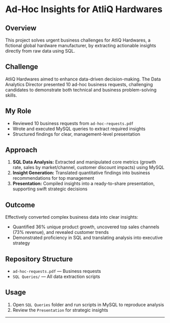 # Ad-Hoc Insights for AtliQ Hardwares

## Overview
This project solves urgent business challenges for AtliQ Hardwares, a fictional global hardware manufacturer, by extracting actionable insights directly from raw data using SQL.

## Challenge
AtliQ Hardwares aimed to enhance data-driven decision-making. The Data Analytics Director presented 10 ad-hoc business requests, challenging candidates to demonstrate both technical and business problem-solving skills.

## My Role
- Reviewed 10 business requests from `ad-hoc-requests.pdf`
- Wrote and executed MySQL queries to extract required insights
- Structured findings for clear, management-level presentation

## Approach
1. **SQL Data Analysis:** Extracted and manipulated core metrics (growth rate, sales by market/channel, customer discount impacts) using MySQL
2. **Insight Generation:** Translated quantitative findings into business recommendations for top management
3. **Presentation:** Compiled insights into a ready-to-share presentation, supporting swift strategic decisions

## Outcome
Effectively converted complex business data into clear insights:
- Quantified 36% unique product growth, uncovered top sales channels (73% revenue), and revealed customer trends
- Demonstrated proficiency in SQL and translating analysis into executive strategy

## Repository Structure
- `ad-hoc-requests.pdf` — Business requests
- `SQL Queries/` — All data extraction scripts

## Usage
1. Open `SQL Queries` folder and run scripts in MySQL to reproduce analysis
2. Review the `Presentation` for strategic insights

---
